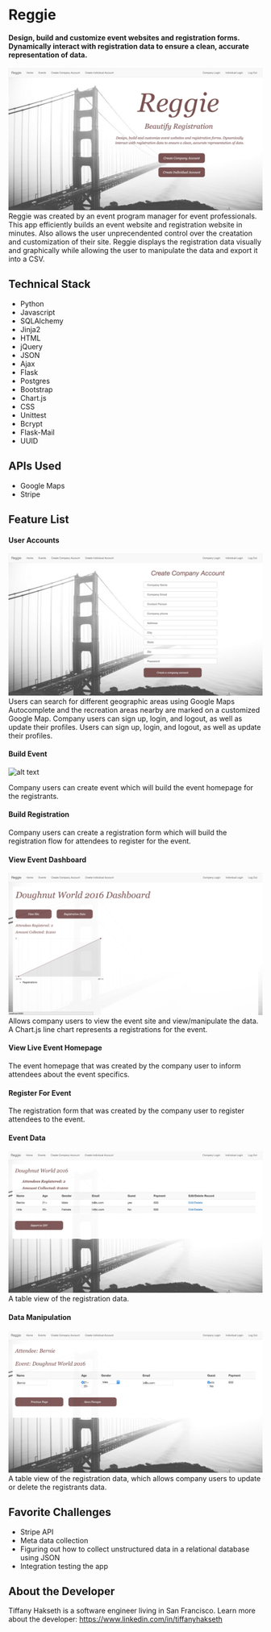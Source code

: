 # Reggie
#### Design, build and customize event websites and registration forms. Dynamically interact with registration data to ensure a clean, accurate representation of data.

![alt text](https://raw.githubusercontent.com/tjhakseth/project_reggie/master/static/readme/homepage.png "Homepage")
Reggie was created by an event program manager for event professionals. This app efficiently builds an event website and registration website in minutes. Also allows the user unprecendented control over the creatation and customization of their site. Reggie displays the registration data visually and graphically while allowing the user to manipulate the data and export it into a CSV.

## Technical Stack
* Python
* Javascript
* SQLAlchemy
* Jinja2
* HTML
* jQuery
* JSON
* Ajax
* Flask
* Postgres
* Bootstrap
* Chart.js
* CSS
* Unittest
* Bcrypt
* Flask-Mail
* UUID


## APIs Used
* Google Maps
* Stripe

## Feature List
#### User Accounts
![alt text](https://raw.githubusercontent.com/tjhakseth/project_reggie/master/static/readme/createcompany.png "Create Company")
Users can search for different geographic areas using Google Maps Autocomplete and the recreation areas nearby are marked on a customized Google Map.
Company users can sign up, login, and logout, as well as update their profiles.
Users can sign up, login, and logout, as well as update their profiles.

#### Build Event
![alt text](https://raw.githubusercontent.com/tjhakseth/project_reggie/master/static/readme/createevent.gif "Create Event")

Company users can create event which will build the event homepage for the registrants.

#### Build Registration

Company users can create a registration form which will build the registration flow for attendees to register for the event.

#### View Event Dashboard
![alt text](https://raw.githubusercontent.com/tjhakseth/project_reggie/master/static/readme/eventprofile.png "Event Profile")
Allows company users to view the event site and view/manipulate the data. A Chart.js line chart represents a registrations for the event. 

#### View Live Event Homepage

The event homepage that was created by the company user to inform attendees about the event specifics.

#### Register For Event

The registration form that was created by the company user to register attendees to the event.

#### Event Data
![alt text](https://raw.githubusercontent.com/tjhakseth/project_reggie/master/static/readme/eventdata.png "Event Data")
A table view of the registration data.

#### Data Manipulation
![alt text](https://raw.githubusercontent.com/tjhakseth/project_reggie/master/static/readme/dataedit.png "Data Manipulation")
A table view of the registration data, which allows company users to update or delete the registrants data.


## Favorite Challenges
* Stripe API
* Meta data collection
* Figuring out how to collect unstructured data in a relational database using JSON
* Integration testing the app

## About the Developer
Tiffany Hakseth is a software engineer living in San Francisco.
Learn more about the developer: https://www.linkedin.com/in/tiffanyhakseth